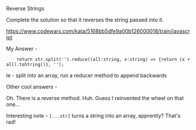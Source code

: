 Reverse Strings

Complete the solution so that it reverses the string passed into it. 

https://www.codewars.com/kata/5168bb5dfe9a00b126000018/train/javascript


My Answer -

```
    return str.split('').reduce((all:string, x:string) => {return (x + all).toString()}, '');
```

Ie - split into an array, run a reducer method to append backwards


Other cool answers - 

Oh. There is a reverse method. Huh. Guess I reinvented the wheel on that one...

Interesting note - `[...str]` turns a string into an array, apprently? That's rad!